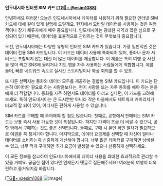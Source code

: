 **인도네시아 인터넷 SIM 카드 [[TG💪+ @esim1088](https://t.me/s/esim1088)]**

안녕하세요 여러분! 오늘은 인도네시아에서 데이터를 사용하기 위해 필요한 인터넷 SIM 카드에 대해 깊이 있게 설명해 드릴게요. 현지에서 모바일 데이터를 사용하는 것은 여행객이나 장기 체류자에게 매우 중요합니다. 인도네시아는 광대한 지역과 많은 섬으로 구성되어 있기 때문에, 데이터를 효율적으로 관리하는 것이 무엇보다 중요합니다.

우선, 인도네시아에는 다양한 유형의 인터넷 SIM 카드가 있습니다. 가장 일반적인 것은 데이터 전용 SIM 카드입니다. 이 카드는 데이터 사용에 특화되어 있어, 통화나 문자 서비스는 포함되지 않는 대신 더 많은 데이터를 제공합니다. 이 제품은 특히 여행 중 사진을 많이 찍고 SNS에 올리거나 지도 앱을 자주 사용하는 사람들에게 적합합니다. 예를 들어, 빠른 네트워크 속도로 실시간 스트리밍이나 화상 회의를 할 수 있죠.

또 다른 선택지는 통화와 데이터 모두를 제공하는 결합형 SIM 카드입니다. 이 카드는 단순히 데이터만 필요로 하는 사람들보다는, 현지 사람들 또는 자주 통화를 해야 하는 분들에게 더 적합합니다. 통화를 자주 하면서도 데이터를 아끼고 싶다면, 이 카드를 고려해 보세요. 특히 인도네시아는 큰 도시뿐만 아니라 작은 마을에서도 네트워크 커버리지가 비교적 잘 되어 있어, 어디서든 편하게 사용할 수 있습니다.

SIM 카드를 구매할 때 주의해야 할 점도 많습니다. 첫째로, 공항에서 판매되는 SIM 카드는 보통 즉시 사용 가능한 것이 특징입니다. 하지만 가격이 조금 더 비쌀 수 있으니, 공항 밖에서 구매하는 것도 좋은 선택입니다. 둘째로, 구매 시 본인 확인 절차가 필요하므로 여권을 꼭 챙겨가야 합니다. 마지막으로, 데이터 요금제를 선택할 때 자신이 얼마나 데이터를 소비하는지 신중하게 계산해야 합니다. 너무 많은 데이터를 구매하면 낭비될 수 있고, 너무 적게 구매하면 추가 요금이 발생할 수 있으니 신중하게 선택하세요.

이 모든 정보를 참고하여 인도네시아에서의 데이터 사용을 최대한 효과적으로 관리할 수 있을 거예요. 궁금한 점이 있다면 언제든지 댓글로 질문해주세요! 여러분의 여행이 더욱 편하고 즐거워지길 바랍니다.

[[TG💪+ @esim1088](https://t.me/s/esim1088) ![Image](https://i.postimg.cc/Y0z9fWf4/image.png)]